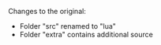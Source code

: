 Changes to the original:
- Folder "src" renamed to "lua"
- Folder "extra" contains additional source
